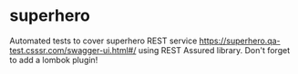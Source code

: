 # superhero
Automated tests to cover superhero REST service https://superhero.qa-test.csssr.com/swagger-ui.html#/ using REST Assured library.
Don't forget to add a lombok plugin!
